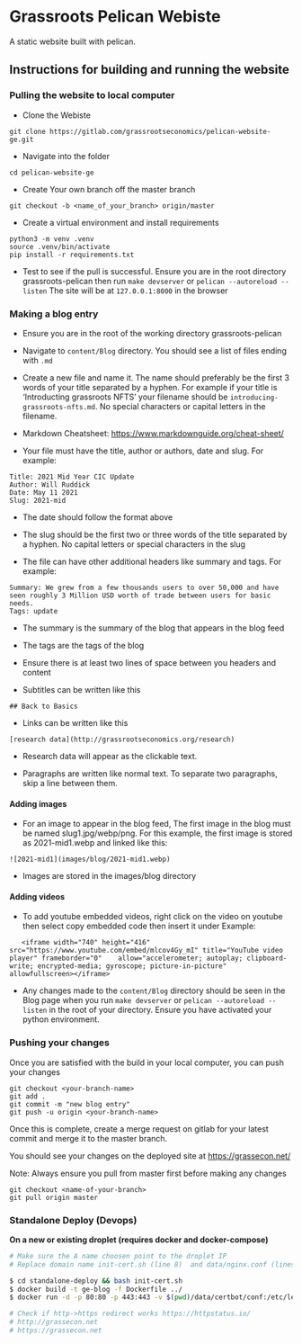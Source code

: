 # Grassroots Pelican Webiste

A static website built with pelican.

## Instructions for building and running the website

### Pulling the website to local computer

- Clone the Webiste

`git clone https://gitlab.com/grassrootseconomics/pelican-website-ge.git`

- Navigate into the folder

`cd pelican-website-ge`

- Create Your own branch off the master branch

`git checkout -b <name_of_your_branch> origin/master`

- Create a virtual environment and install requirements

```
python3 -m venv .venv
source .venv/bin/activate
pip install -r requirements.txt
```

- Test to see if the pull is successful. Ensure you are in the root directory grassroots-pelican then run `make devserver` or `pelican --autoreload --listen`
  The site will be at `127.0.0.1:8000` in the browser

### Making a blog entry

- Ensure you are in the root of the working directory grassroots-pelican

- Navigate to `content/Blog` directory. You should see a list of files ending with `.md`

- Create a new file and name it. The name should preferably be the first 3 words of your title separated by a hyphen. For example if your title is ‘Introducting grassroots NFTS’ your filename should be `introducing-grassroots-nfts.md`. No special characters or capital letters in the filename.

- Markdown Cheatsheet: https://www.markdownguide.org/cheat-sheet/
- Your file must have the title, author or authors, date and slug. For example:

```
Title: 2021 Mid Year CIC Update
Author: Will Ruddick
Date: May 11 2021
Slug: 2021-mid
```

- The date should follow the format above

- The slug should be the first two or three words of the title separated by a hyphen. No capital letters or special characters in the slug

- The file can have other additional headers like summary and tags. For example:

```
Summary: We grew from a few thousands users to over 50,000 and have seen roughly 3 Million USD worth of trade between users for basic needs.
Tags: update

```

- The summary is the summary of the blog that appears in the blog feed

- The tags are the tags of the blog

- Ensure there is at least two lines of space between you headers and content

- Subtitles can be written like this

```
## Back to Basics
```

- Links can be written like this

```
[research data](http://grassrootseconomics.org/research)
```

- Research data will appear as the clickable text.

- Paragraphs are written like normal text. To separate two paragraphs, skip a line between them.

#### Adding images

- For an image to appear in the blog feed, The first image in the blog must be named slug1.jpg/webp/png. For this example, the first image is stored as 2021-mid1.webp and linked like this:

```
![2021-mid1](images/blog/2021-mid1.webp)
```

- Images are stored in the images/blog directory

#### Adding videos

- To add youtube embedded videos, right click on the video on youtube then select copy embedded code then insert it under
  Example:

```
   <iframe width="740" height="416" src="https://www.youtube.com/embed/mlcov4Gy_mI" title="YouTube video player" frameborder="0"    allow="accelerometer; autoplay; clipboard-write; encrypted-media; gyroscope; picture-in-picture" allowfullscreen></iframe>
```

- Any changes made to the `content/Blog` directory should be seen in the Blog page when you run `make devserver` or `pelican --autoreload --listen` in the root of your directory. Ensure you have activated your python environment.

### Pushing your changes

Once you are satisfied with the build in your local computer, you can push your changes

```
git checkout <your-branch-name>
git add .
git commit -m "new blog entry"
git push -u origin <your-branch-name>

```

Once this is complete, create a merge request on gitlab for your latest commit and merge it to the master branch.

You should see your changes on the deployed site at https://grassecon.net/

Note: Always ensure you pull from master first before making any changes

```
git checkout <name-of-your-branch>
git pull origin master
```

### Standalone Deploy (Devops)

**On a new or existing droplet (requires docker and docker-compose)**

```sh
# Make sure the A name choosen point to the droplet IP
# Replace domain name init-cert.sh (line 8)  and data/nginx.conf (lines 3,16,20,21)

$ cd standalone-deploy && bash init-cert.sh
$ docker build -t ge-blog -f Dockerfile ../
$ docker run -d -p 80:80 -p 443:443 -v $(pwd)/data/certbot/conf:/etc/letsencrypt -v $(pwd)/data/certbot/www:/var/www/certbot ge-blog

# Check if http->https redirect works https://httpstatus.io/
# http://grassecon.net
# https://grassecon.net
```
